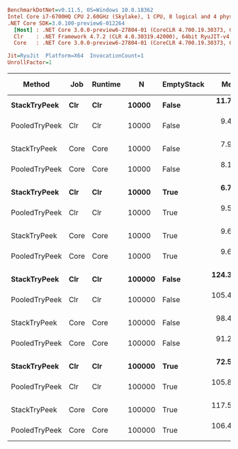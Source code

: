 ``` ini

BenchmarkDotNet=v0.11.5, OS=Windows 10.0.18362
Intel Core i7-6700HQ CPU 2.60GHz (Skylake), 1 CPU, 8 logical and 4 physical cores
.NET Core SDK=3.0.100-preview6-012264
  [Host] : .NET Core 3.0.0-preview6-27804-01 (CoreCLR 4.700.19.30373, CoreFX 4.700.19.30308), 64bit RyuJIT
  Clr    : .NET Framework 4.7.2 (CLR 4.0.30319.42000), 64bit RyuJIT-v4.8.3801.0
  Core   : .NET Core 3.0.0-preview6-27804-01 (CoreCLR 4.700.19.30373, CoreFX 4.700.19.30308), 64bit RyuJIT

Jit=RyuJit  Platform=X64  InvocationCount=1  
UnrollFactor=1  

```
|        Method |  Job | Runtime |      N | EmptyStack |       Mean |     Error |     StdDev |     Median | Ratio | RatioSD | Gen 0 | Gen 1 | Gen 2 | Allocated |
|-------------- |----- |-------- |------- |----------- |-----------:|----------:|-----------:|-----------:|------:|--------:|------:|------:|------:|----------:|
|  **StackTryPeek** |  **Clr** |     **Clr** |  **10000** |      **False** |  **11.747 us** | **0.2281 us** |  **0.2134 us** |  **11.600 us** |  **1.00** |    **0.00** |     **-** |     **-** |     **-** |         **-** |
| PooledTryPeek |  Clr |     Clr |  10000 |      False |   9.492 us | 0.0332 us |  0.0277 us |   9.500 us |  0.81 |    0.01 |     - |     - |     - |         - |
|               |      |         |        |            |            |           |            |            |       |         |       |       |       |           |
|  StackTryPeek | Core |    Core |  10000 |      False |   7.921 us | 0.1412 us |  0.1251 us |   7.900 us |  1.00 |    0.00 |     - |     - |     - |         - |
| PooledTryPeek | Core |    Core |  10000 |      False |   8.100 us | 0.1445 us |  0.1128 us |   8.150 us |  1.02 |    0.02 |     - |     - |     - |         - |
|               |      |         |        |            |            |           |            |            |       |         |       |       |       |           |
|  **StackTryPeek** |  **Clr** |     **Clr** |  **10000** |       **True** |   **6.741 us** | **0.3961 us** |  **0.8442 us** |   **6.550 us** |  **1.00** |    **0.00** |     **-** |     **-** |     **-** |         **-** |
| PooledTryPeek |  Clr |     Clr |  10000 |       True |   9.567 us | 0.1190 us |  0.1113 us |   9.500 us |  1.39 |    0.19 |     - |     - |     - |         - |
|               |      |         |        |            |            |           |            |            |       |         |       |       |       |           |
|  StackTryPeek | Core |    Core |  10000 |       True |   9.686 us | 0.2260 us |  0.5326 us |   9.700 us |  1.00 |    0.00 |     - |     - |     - |         - |
| PooledTryPeek | Core |    Core |  10000 |       True |   9.650 us | 0.1811 us |  0.1605 us |   9.600 us |  0.99 |    0.02 |     - |     - |     - |         - |
|               |      |         |        |            |            |           |            |            |       |         |       |       |       |           |
|  **StackTryPeek** |  **Clr** |     **Clr** | **100000** |      **False** | **124.366 us** | **5.2365 us** | **14.6836 us** | **115.100 us** |  **1.00** |    **0.00** |     **-** |     **-** |     **-** |         **-** |
| PooledTryPeek |  Clr |     Clr | 100000 |      False | 105.475 us | 5.4407 us | 15.4344 us |  94.500 us |  0.86 |    0.16 |     - |     - |     - |         - |
|               |      |         |        |            |            |           |            |            |       |         |       |       |       |           |
|  StackTryPeek | Core |    Core | 100000 |      False |  98.406 us | 6.9541 us | 20.2855 us |  95.400 us |  1.00 |    0.00 |     - |     - |     - |         - |
| PooledTryPeek | Core |    Core | 100000 |      False |  91.219 us | 5.2158 us | 14.9650 us |  81.500 us |  0.96 |    0.23 |     - |     - |     - |         - |
|               |      |         |        |            |            |           |            |            |       |         |       |       |       |           |
|  **StackTryPeek** |  **Clr** |     **Clr** | **100000** |       **True** |  **72.576 us** | **5.1962 us** | **14.9090 us** |  **64.700 us** |  **1.00** |    **0.00** |     **-** |     **-** |     **-** |         **-** |
| PooledTryPeek |  Clr |     Clr | 100000 |       True | 105.862 us | 6.2750 us | 17.8010 us |  94.300 us |  1.51 |    0.36 |     - |     - |     - |         - |
|               |      |         |        |            |            |           |            |            |       |         |       |       |       |           |
|  StackTryPeek | Core |    Core | 100000 |       True | 117.555 us | 8.2851 us | 23.5033 us | 111.400 us |  1.00 |    0.00 |     - |     - |     - |         - |
| PooledTryPeek | Core |    Core | 100000 |       True | 106.438 us | 6.5926 us | 18.3775 us |  94.100 us |  0.94 |    0.23 |     - |     - |     - |         - |
